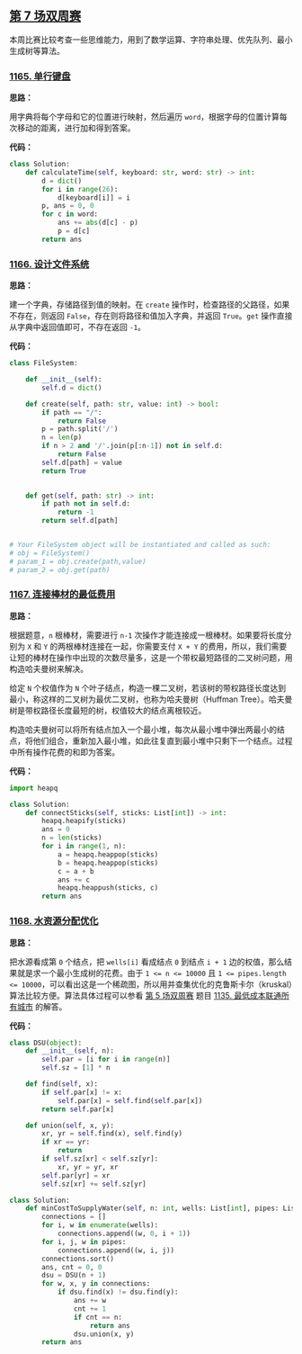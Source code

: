 ## [第 7 场双周赛](https://leetcode-cn.com/contest/biweekly-contest-7)

本周比赛比较考查一些思维能力，用到了数学运算、字符串处理、优先队列、最小生成树等算法。

### [1165. 单行键盘](https://leetcode-cn.com/contest/biweekly-contest-7/problems/single-row-keyboard)

**思路：**

用字典将每个字母和它的位置进行映射，然后遍历 `word`，根据字母的位置计算每次移动的距离，进行加和得到答案。


**代码：**
```python
class Solution:
    def calculateTime(self, keyboard: str, word: str) -> int:
        d = dict()
        for i in range(26):
            d[keyboard[i]] = i
        p, ans = 0, 0
        for c in word:
            ans += abs(d[c] - p)
            p = d[c]
        return ans
```


### [1166. 设计文件系统](https://leetcode-cn.com/contest/biweekly-contest-7/problems/design-file-system)

**思路：**

建一个字典，存储路径到值的映射。在 `create` 操作时，检查路径的父路径，如果不存在，则返回 `False`，存在则将路径和值加入字典，并返回 `True`。`get` 操作直接从字典中返回值即可，不存在返回 `-1`。


**代码：**
```python
class FileSystem:

    def __init__(self):
        self.d = dict()

    def create(self, path: str, value: int) -> bool:
        if path == "/":
            return False
        p = path.split('/')
        n = len(p)
        if n > 2 and '/'.join(p[:n-1]) not in self.d:
            return False
        self.d[path] = value
        return True
        

    def get(self, path: str) -> int:
        if path not in self.d:
            return -1
        return self.d[path]


# Your FileSystem object will be instantiated and called as such:
# obj = FileSystem()
# param_1 = obj.create(path,value)
# param_2 = obj.get(path)
```


### [1167. 连接棒材的最低费用](https://leetcode-cn.com/contest/biweekly-contest-7/problems/minimum-cost-to-connect-sticks)

**思路：**

根据题意，`n` 根棒材，需要进行 `n-1` 次操作才能连接成一根棒材。如果要将长度分别为 `X` 和 `Y` 的两根棒材连接在一起，你需要支付 `X + Y` 的费用，所以，我们需要让短的棒材在操作中出现的次数尽量多，这是一个带权最短路径的二叉树问题，用构造哈夫曼树来解决。

给定 `N` 个权值作为 `N` 个叶子结点，构造一棵二叉树，若该树的带权路径长度达到最小，称这样的二叉树为最优二叉树，也称为哈夫曼树（Huffman Tree）。哈夫曼树是带权路径长度最短的树，权值较大的结点离根较近。

构造哈夫曼树可以将所有结点加入一个最小堆，每次从最小堆中弹出两最小的结点，将他们组合，重新加入最小堆，如此往复直到最小堆中只剩下一个结点。过程中所有操作花费的和即为答案。


**代码：**
```python
import heapq

class Solution:
    def connectSticks(self, sticks: List[int]) -> int:
        heapq.heapify(sticks)
        ans = 0
        n = len(sticks)
        for i in range(1, n):
            a = heapq.heappop(sticks)
            b = heapq.heappop(sticks)
            c = a + b
            ans += c
            heapq.heappush(sticks, c)
        return ans
```


### [1168. 水资源分配优化](https://leetcode-cn.com/contest/biweekly-contest-7/problems/optimize-water-distribution-in-a-village)

**思路：**

把水源看成第 `0` 个结点，把 `wells[i]` 看成结点 `0` 到结点 `i + 1` 边的权值，那么结果就是求一个最小生成树的花费。由于 `1 <= n <= 10000` 且 `1 <= pipes.length <= 10000`，可以看出这是一个稀疏图，所以用并查集优化的克鲁斯卡尔（kruskal）算法比较方便。算法具体过程可以参看 [第 5 场双周赛](https://leetcode-cn.com/contest/biweekly-contest-5) 题目 [1135. 最低成本联通所有城市](https://leetcode-cn.com/problems/connecting-cities-with-minimum-cost) 的解答。


**代码：**
```python
class DSU(object):
    def __init__(self, n):
        self.par = [i for i in range(n)]
        self.sz = [1] * n

    def find(self, x):
        if self.par[x] != x:
            self.par[x] = self.find(self.par[x])
        return self.par[x]

    def union(self, x, y):
        xr, yr = self.find(x), self.find(y)
        if xr == yr:
            return
        if self.sz[xr] < self.sz[yr]:
            xr, yr = yr, xr
        self.par[yr] = xr
        self.sz[xr] += self.sz[yr]

class Solution:
    def minCostToSupplyWater(self, n: int, wells: List[int], pipes: List[List[int]]) -> int:
        connections = []
        for i, w in enumerate(wells):
            connections.append((w, 0, i + 1))
        for i, j, w in pipes:
            connections.append((w, i, j))
        connections.sort()
        ans, cnt = 0, 0
        dsu = DSU(n + 1)
        for w, x, y in connections:
            if dsu.find(x) != dsu.find(y):
                ans += w
                cnt += 1
                if cnt == n:
                    return ans
                dsu.union(x, y)
        return ans
```



